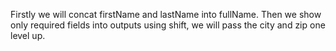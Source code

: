 Firstly we will concat firstName and lastName into fullName.
Then we show only required fields into outputs using shift, we will pass the city and zip one level up.
